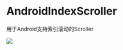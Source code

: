# AndroidIndexScroller
用于Android支持索引滚动的Scroller

[![](https://jitpack.io/v/a3349384/AndroidIndexScroller.svg)](https://jitpack.io/#a3349384/AndroidIndexScroller)
